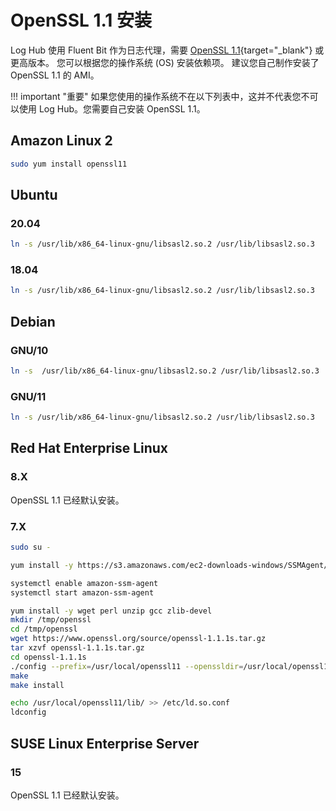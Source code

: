 # OpenSSL 1.1 安装

Log Hub 使用 Fluent Bit 作为日志代理，需要 [OpenSSL 1.1][open-ssl]{target="_blank"} 或更高版本。 您可以根据您的操作系统 (OS) 安装依赖项。 建议您自己制作安装了 OpenSSL 1.1 的 AMI。

!!! important "重要"
    如果您使用的操作系统不在以下列表中，这并不代表您不可以使用 Log Hub。您需要自己安装 OpenSSL 1.1。


## Amazon Linux 2

```bash
sudo yum install openssl11
```

## Ubuntu

### 20.04

```bash
ln -s /usr/lib/x86_64-linux-gnu/libsasl2.so.2 /usr/lib/libsasl2.so.3
```

### 18.04

```bash
ln -s /usr/lib/x86_64-linux-gnu/libsasl2.so.2 /usr/lib/libsasl2.so.3
```

## Debian

### GNU/10

```bash
ln -s  /usr/lib/x86_64-linux-gnu/libsasl2.so.2 /usr/lib/libsasl2.so.3
```

### GNU/11

```bash
ln -s /usr/lib/x86_64-linux-gnu/libsasl2.so.2 /usr/lib/libsasl2.so.3
```

## Red Hat Enterprise Linux 

### 8.X
OpenSSL 1.1 已经默认安装。

### 7.X

```bash
sudo su -

yum install -y https://s3.amazonaws.com/ec2-downloads-windows/SSMAgent/latest/linux_amd64/amazon-ssm-agent.rpm

systemctl enable amazon-ssm-agent
systemctl start amazon-ssm-agent

yum install -y wget perl unzip gcc zlib-devel
mkdir /tmp/openssl
cd /tmp/openssl
wget https://www.openssl.org/source/openssl-1.1.1s.tar.gz
tar xzvf openssl-1.1.1s.tar.gz
cd openssl-1.1.1s
./config --prefix=/usr/local/openssl11 --openssldir=/usr/local/openssl11 shared zlib
make
make install

echo /usr/local/openssl11/lib/ >> /etc/ld.so.conf
ldconfig
```

## SUSE Linux Enterprise Server 

### 15
OpenSSL 1.1 已经默认安装。


[open-ssl]: https://www.openssl.org/source/